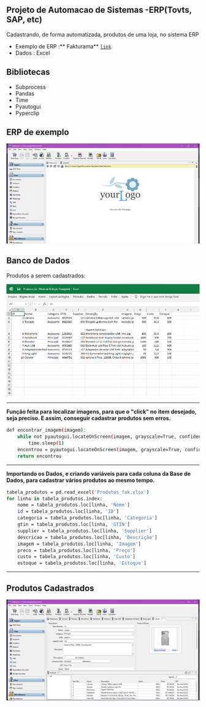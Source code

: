 ## Projeto de Automacao de Sistemas -ERP(Tovts, SAP, etc)
 
 Cadastrando, de forma automatizada, produtos de uma loja, no sistema ERP
- Exemplo de ERP :** Fakturama** [`link`](https://www.fakturama.info/)
- Dados : Excel

## Bibliotecas

- Subprocess
- Pandas
- Time
- Pyautogui
- Pyperclip

## ERP de exemplo

![image](https://github.com/jackdepaulo/automacao-ERP/blob/6c2593ee31c695e77c3f8d1ed762985924f0a066/imagens/erp.png)

## Banco de Dados

Produtos a serem cadastrados:

![image](https://github.com/jackdepaulo/automacao-ERP/blob/5b645ed1ad4e44dc7774ae72742efe9e1d6c7e6b/imagens/dados.png)

---


**Função feita para localizar imagens, para que o "click" no item desejado, seja preciso. E assim, conseguir cadastrar produtos sem erros.**
```sh
def encontrar_imagem(imagem):
    while not pyautogui.locateOnScreen(imagem, grayscale=True, confidence=0.90):
        time.sleep(1)
    encontrou = pyautogui.locateOnScreen(imagem, grayscale=True, confidence=0.90)
    return encontrou
```

---

**Importando os Dados, e criando variáveis para cada coluna da Base de Dados, para cadastrar vários produtos ao mesmo tempo.**
```sh
tabela_produtos = pd.read_excel('Produtos_fak.xlsx')
for linha in tabela_produtos.index:
    nome = tabela_produtos.loc[linha, 'Nome']
    id = tabela_produtos.loc[linha, 'ID']
    categoria = tabela_produtos.loc[linha, 'Categoria']
    gtin = tabela_produtos.loc[linha, 'GTIN']
    supplier = tabela_produtos.loc[linha, 'Supplier']
    descricao = tabela_produtos.loc[linha, 'Descrição']
    imagem = tabela_produtos.loc[linha, 'Imagem']
    preco = tabela_produtos.loc[linha, 'Preço']
    custo = tabela_produtos.loc[linha, 'Custo']
    estoque = tabela_produtos.loc[linha, 'Estoque']
```
---

## Produtos Cadastrados
![image](https://github.com/jackdepaulo/automacao-ERP/blob/6c2593ee31c695e77c3f8d1ed762985924f0a066/imagens/fakturama-resultado.png)



    
